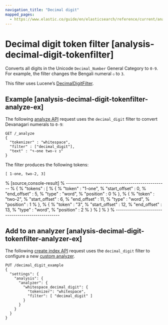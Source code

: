 ```yaml
---
navigation_title: "Decimal digit"
mapped_pages:
  - https://www.elastic.co/guide/en/elasticsearch/reference/current/analysis-decimal-digit-tokenfilter.html
---
```


# Decimal digit token filter [analysis-decimal-digit-tokenfilter]


Converts all digits in the Unicode `Decimal_Number` General Category to `0-9`. For example, the filter changes the Bengali numeral `৩` to `3`.

This filter uses Lucene’s [DecimalDigitFilter](https://lucene.apache.org/core/10_0_0/analysis/common/org/apache/lucene/analysis/core/DecimalDigitFilter.md).

## Example [analysis-decimal-digit-tokenfilter-analyze-ex]

The following [analyze API](https://www.elastic.co/docs/api/doc/elasticsearch/operation/operation-indices-analyze) request uses the `decimal_digit` filter to convert Devanagari numerals to `0-9`:

```console
GET /_analyze
{
  "tokenizer" : "whitespace",
  "filter" : ["decimal_digit"],
  "text" : "१-one two-२ ३"
}
```

The filter produces the following tokens:

```text
[ 1-one, two-2, 3]
```

% [source,console-result]
% --------------------------------------------------
% {
%   "tokens" : [
%     {
%       "token" : "1-one",
%       "start_offset" : 0,
%       "end_offset" : 5,
%       "type" : "word",
%       "position" : 0
%     },
%     {
%       "token" : "two-2",
%       "start_offset" : 6,
%       "end_offset" : 11,
%       "type" : "word",
%       "position" : 1
%     },
%     {
%       "token" : "3",
%       "start_offset" : 12,
%       "end_offset" : 13,
%       "type" : "word",
%       "position" : 2
%     }
%   ]
% }
% --------------------------------------------------


## Add to an analyzer [analysis-decimal-digit-tokenfilter-analyzer-ex]

The following [create index API](https://www.elastic.co/docs/api/doc/elasticsearch/operation/operation-indices-create) request uses the `decimal_digit` filter to configure a new [custom analyzer](docs-content://manage-data/data-store/text-analysis/create-custom-analyzer.md).

```console
PUT /decimal_digit_example
{
  "settings": {
    "analysis": {
      "analyzer": {
        "whitespace_decimal_digit": {
          "tokenizer": "whitespace",
          "filter": [ "decimal_digit" ]
        }
      }
    }
  }
}
```


